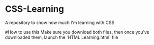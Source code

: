 # CSS-Learning
A repository to show how much I'm learning with CSS

#How to use this
Make sure you download both files, then once you've downloaded them, launch the 'HTML Learning.html' file
